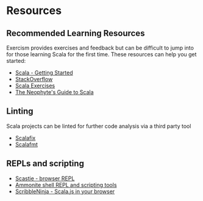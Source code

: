 # Resources

## Recommended Learning Resources

Exercism provides exercises and feedback but can be difficult to jump into for those learning Scala for the first time. These resources can help you get started:

* [Scala - Getting Started](https://docs.scala-lang.org/getting-started/index.html)
* [StackOverflow](https://stackoverflow.com/)
* [Scala Exercises](https://www.scala-exercises.org/std_lib)
* [The Neophyte's Guide to Scala](https://danielwestheide.com/books/the-neophytes-guide-to-scala/)

## Linting

Scala projects can be linted for further code analysis via a third party tool 

* [Scalafix](https://scalacenter.github.io/scalafix/)
* [Scalafmt](https://scalameta.org/scalafmt/#Scalafmt-codeformatterforScala)

## REPLs and scripting

* [Scastie - browser REPL](https://scastie.scala-lang.org/)
* [Ammonite shell REPL and scripting tools](http://ammonite.io/) 
* [ScribbleNinja - Scala.js in your browser](https://scribble.ninja/)